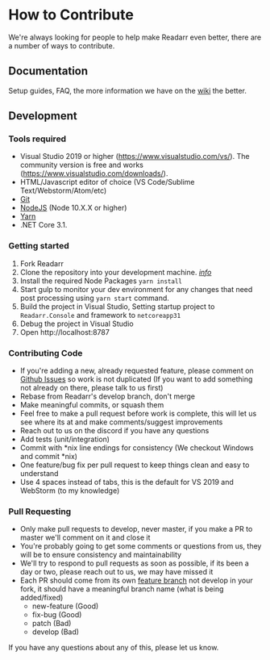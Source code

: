 # How to Contribute #

We're always looking for people to help make Readarr even better, there are a number of ways to contribute.

## Documentation ##
Setup guides, FAQ, the more information we have on the [wiki](https://wiki.servarr.com/Readarr) the better.

## Development ##

### Tools required ###
- Visual Studio 2019 or higher (https://www.visualstudio.com/vs/).  The community version is free and works (https://www.visualstudio.com/downloads/).
- HTML/Javascript editor of choice (VS Code/Sublime Text/Webstorm/Atom/etc)
- [Git](https://git-scm.com/downloads)
- [NodeJS](https://nodejs.org/en/download/) (Node 10.X.X or higher)
- [Yarn](https://yarnpkg.com/)
- .NET Core 3.1. 

### Getting started ###

1. Fork Readarr
2. Clone the repository into your development machine. [*info*](https://help.github.com/articles/working-with-repositories)
3. Install the required Node Packages `yarn install`
4. Start gulp to monitor your dev environment for any changes that need post processing using `yarn start` command.
5. Build the project in Visual Studio, Setting startup project to `Readarr.Console` and framework to `netcoreapp31`
6. Debug the project in Visual Studio
7. Open http://localhost:8787

### Contributing Code ###
- If you're adding a new, already requested feature, please comment on [Github Issues](https://github.com/Readarr/Readarr/issues "Github Issues") so work is not duplicated (If you want to add something not already on there, please talk to us first)
- Rebase from Readarr's develop branch, don't merge
- Make meaningful commits, or squash them
- Feel free to make a pull request before work is complete, this will let us see where its at and make comments/suggest improvements
- Reach out to us on the discord if you have any questions
- Add tests (unit/integration)
- Commit with *nix line endings for consistency (We checkout Windows and commit *nix)
- One feature/bug fix per pull request to keep things clean and easy to understand
- Use 4 spaces instead of tabs, this is the default for VS 2019 and WebStorm (to my knowledge)

### Pull Requesting ###
- Only make pull requests to develop, never master, if you make a PR to master we'll comment on it and close it
- You're probably going to get some comments or questions from us, they will be to ensure consistency and maintainability
- We'll try to respond to pull requests as soon as possible, if its been a day or two, please reach out to us, we may have missed it
- Each PR should come from its own [feature branch](http://martinfowler.com/bliki/FeatureBranch.html) not develop in your fork, it should have a meaningful branch name (what is being added/fixed)
  - new-feature (Good)
  - fix-bug (Good)
  - patch (Bad)
  - develop (Bad)

If you have any questions about any of this, please let us know.
